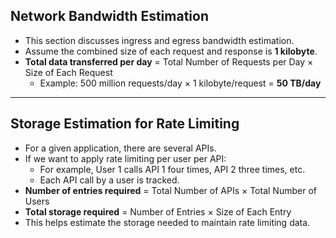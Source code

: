 ## Network Bandwidth Estimation

- This section discusses ingress and egress bandwidth estimation.
- Assume the combined size of each request and response is **1 kilobyte**.
- **Total data transferred per day** = Total Number of Requests per Day × Size of Each Request
    - Example: 500 million requests/day × 1 kilobyte/request = **50 TB/day**

---

## Storage Estimation for Rate Limiting

- For a given application, there are several APIs.
- If we want to apply rate limiting per user per API:
    - For example, User 1 calls API 1 four times, API 2 three times, etc.
    - Each API call by a user is tracked.
- **Number of entries required** = Total Number of APIs × Total Number of Users
- **Total storage required** = Number of Entries × Size of Each Entry
- This helps estimate the storage needed to maintain rate limiting data.